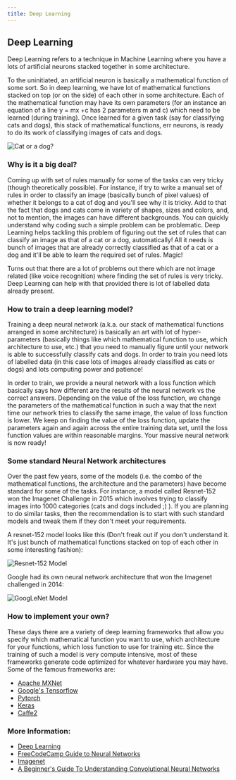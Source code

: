```yaml
---
title: Deep Learning
---
```

## Deep Learning

Deep Learning refers to a technique in Machine Learning where you have a lots of artificial neurons stacked together in some architecture.

To the uninitiated, an artificial neuron is basically a mathematical function of some sort. So in deep learning, we have lot of mathematical functions stacked on top (or on the side) of each other in some architecture. Each of the mathematical function may have its own parameters (for an instance an equation of a line y = mx +c has 2 parameters m and c) which need to be learned (during training). Once learned for a given task (say for classifying cats and dogs), this stack of mathematical functions, err neurons, is ready to do its work of classifying images of cats and dogs.

![Cat or a dog?](https://image.slidesharecdn.com/deeplearningfromanoviceperspective-150811155203-lva1-app6891/95/deep-learning-from-a-novice-perspective-3-638.jpg?cb=1439308391)

### Why is it a big deal?
Coming up with set of rules manually for some of the tasks can very tricky (though theoretically possible). For instance, if try to write a manual set of rules in order to classify an image (basically bunch of pixel values) of whether it belongs to a cat of dog and you'll see why it is tricky. Add to that the fact that dogs and cats come in variety of shapes, sizes and colors, and, not to mention, the images can have different backgrounds. You can quickly understand why coding such a simple problem can be problematic. Deep Learning helps tackling this problem of figuring out the set of rules that can classify an image as that of a cat or a dog, automatically! All it needs is bunch of images that are already correctly classified as that of a cat or a dog and it'll be able to learn the required set of rules. Magic!

Turns out that there are a lot of problems out there which are not image related (like voice recognition) where finding the set of rules is very tricky. Deep Learning can help with that provided there is lot of labelled data already present.

### How to train a deep learning model?
Training a deep neural network (a.k.a. our stack of mathematical functions arranged in some architecture) is basically an art with lot of hyper-parameters (basically things like which mathematical function to use, which architecture to use, etc.) that you need to manually figure until your network is able to successfully classify cats and dogs. In order to train you need lots of labelled data (in this case lots of images already classified as cats or dogs) and lots computing power and patience!

In order to train, we provide a neural network with a loss function which basically says how different are the results of the neural network vs the correct answers. Depending on the value of the loss function, we change the parameters of the mathematical function in such a way that the next time our network tries to classify the same image, the value of loss function is lower. We keep on finding the value of the loss function, update the parameters again and again across the entire training data set, until the loss function values are within reasonable margins. Your massive neural network is now ready!

### Some standard Neural Network architectures
Over the past few years, some of the models (i.e. the combo of the mathematical functions, the architecture and the parameters) have become standard for some of the tasks. For instance, a model called Resnet-152 won the Imagenet Challenge in 2015 which involves trying to classify images into 1000 categories (cats and dogs included ;) ). If you are planning to do similar tasks, then the recommendation is to start with such standard models and tweak them if they don't meet your requirements.

A resnet-152 model looks like this (Don't freak out if you don't understand it. It's just bunch of mathematical functions stacked on top of each other in some interesting fashion):

![Resnet-152 Model](https://adeshpande3.github.io/assets/ResNet.gif)


Google had its own neural network architecture that won the Imagenet challenged in 2014:

![GoogLeNet Model](https://adeshpande3.github.io/assets/GoogleNet.gif)


### How to implement your own?
These days there are a variety of deep learning frameworks that allow you specify which mathematical function you want to use, which architecture for your functions, which loss function to use for training etc. Since the training of such a model is very compute intensive, most of these frameworks generate code optimized for whatever hardware you may have. Some of the famous frameworks are:
* <a href="https://mxnet.incubator.apache.org/">Apache MXNet</a>
* <a href="https://www.tensorflow.org/">Google's Tensorflow</a>
* <a href="http://pytorch.org//">Pytorch</a>
* <a href="https://keras.io/">Keras</a>
* <a href="https://caffe2.ai/">Caffe2</a>

### More Information:
* <a href="https://en.wikipedia.org/wiki/Deep_learning">Deep Learning</a>
* <a href="https://github.com/freeCodeCamp/guides/blob/master/src/pages/machine-learning/neural-networks/index.md">FreeCodeCamp Guide to Neural Networks</a>
* <a href="http://image-net.org/">Imagenet</a>
* <a href="https://adeshpande3.github.io/adeshpande3.github.io/A-Beginner's-Guide-To-Understanding-Convolutional-Neural-Networks/">A Beginner's Guide To Understanding Convolutional Neural Networks</a>
